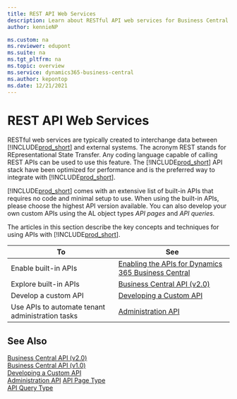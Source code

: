 ```yaml
---
title: REST API Web Services
description: Learn about RESTful API web services for Business Central and how to create and maintain them.
author: kennieNP

ms.custom: na
ms.reviewer: edupont
ms.suite: na
ms.tgt_pltfrm: na
ms.topic: overview
ms.service: dynamics365-business-central
ms.author: kepontop
ms.date: 12/21/2021
---
```


# REST API Web Services

RESTful web services are typically created to interchange data between [!INCLUDE[prod_short](../developer/includes/prod_short.md)] and external systems. The acronym REST stands for REpresentational State Transfer. Any coding language capable of calling REST APIs can be used to use this feature. The [!INCLUDE[prod_short](../developer/includes/prod_short.md)] API stack have been optimized for performance and is the preferred way to integrate with [!INCLUDE[prod_short](../developer/includes/prod_short.md)].

[!INCLUDE[prod_short](../developer/includes/prod_short.md)] comes with an extensive list of built-in APIs that requires no code and minimal setup to use. When using the built-in APIs, please choose the highest API version available. You can also develop your own custom APIs using the AL object types _API pages_ and _API queries._

The articles in this section describe the key concepts and techniques for using APIs with [!INCLUDE[prod_short](../developer/includes/prod_short.md)].
  
|To|See|  
|--------|---------|  
|Enable built-in APIs | [Enabling the APIs for Dynamics 365 Business Central](../api-reference/v2.0/enabling-apis-for-dynamics-nav.md)|  
|Explore built-in APIs | [Business Central API (v2.0)](../api-reference/v2.0/index.md) |  
|Develop a custom API | [Developing a Custom API](../developer/devenv-develop-custom-api.md) |
|Use APIs to automate tenant administration tasks | [Administration API](administration/itpro-introduction-to-automation-apis.md) |

## See Also

[Business Central API (v2.0)](../api-reference/v2.0/index.md)  
[Business Central API (v1.0)](../api-reference/v1.0/index.md)  
[Developing a Custom API](../developer/devenv-develop-custom-api.md)  
[Administration API](administration/itpro-introduction-to-automation-apis.md)
[API Page Type](../developer/devenv-api-pagetype.md)  
[API Query Type](../developer/devenv-api-querytype.md)  
